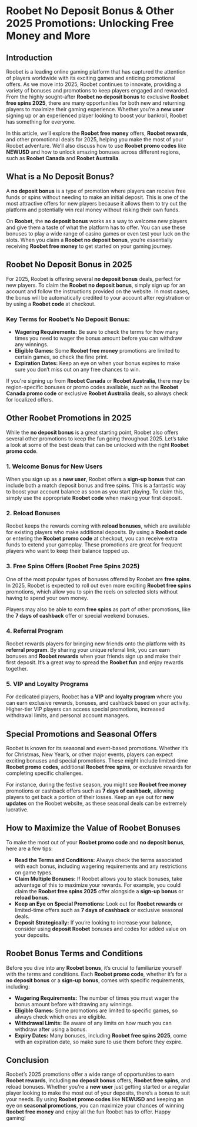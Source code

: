 <h1>Roobet No Deposit Bonus & Other 2025 Promotions: Unlocking Free Money and More</h1>

<h2>Introduction</h2>
<p>Roobet is a leading online gaming platform that has captured the attention of players worldwide with its exciting games and enticing promotional offers. As we move into 2025, Roobet continues to innovate, providing a variety of bonuses and promotions to keep players engaged and rewarded. From the highly sought-after <strong>Roobet no deposit bonus</strong> to exclusive <strong>Roobet free spins 2025</strong>, there are many opportunities for both new and returning players to maximize their gaming experience. Whether you’re a <strong>new user</strong> signing up or an experienced player looking to boost your bankroll, Roobet has something for everyone.</p>
<p>In this article, we’ll explore the <strong>Roobet free money</strong> offers, <strong>Roobet rewards</strong>, and other promotional deals for 2025, helping you make the most of your Roobet adventure. We’ll also discuss how to use <strong>Roobet promo codes</strong> like <strong>NEWUSD</strong> and how to unlock amazing bonuses across different regions, such as <strong>Roobet Canada</strong> and <strong>Roobet Australia</strong>.</p>

<h2>What is a No Deposit Bonus?</h2>
<p>A <strong>no deposit bonus</strong> is a type of promotion where players can receive free funds or spins without needing to make an initial deposit. This is one of the most attractive offers for new players because it allows them to try out the platform and potentially win real money without risking their own funds.</p>
<p>On <strong>Roobet</strong>, the <strong>no deposit bonus</strong> works as a way to welcome new players and give them a taste of what the platform has to offer. You can use these bonuses to play a wide range of casino games or even test your luck on the slots. When you claim a <strong>Roobet no deposit bonus</strong>, you’re essentially receiving <strong>Roobet free money</strong> to get started on your gaming journey.</p>

<h2>Roobet No Deposit Bonus in 2025</h2>
<p>For 2025, Roobet is offering several <strong>no deposit bonus</strong> deals, perfect for new players. To claim the <strong>Roobet no deposit bonus</strong>, simply sign up for an account and follow the instructions provided on the website. In most cases, the bonus will be automatically credited to your account after registration or by using a <strong>Roobet code</strong> at checkout.</p>

<h3>Key Terms for Roobet’s No Deposit Bonus:</h3>
<ul>
        <li><strong>Wagering Requirements:</strong> Be sure to check the terms for how many times you need to wager the bonus amount before you can withdraw any winnings.</li>
        <li><strong>Eligible Games:</strong> Some <strong>Roobet free money</strong> promotions are limited to certain games, so check the fine print.</li>
        <li><strong>Expiration Dates:</strong> Keep an eye on when your bonus expires to make sure you don’t miss out on any free chances to win.</li>
</ul>
<p>If you're signing up from <strong>Roobet Canada</strong> or <strong>Roobet Australia</strong>, there may be region-specific bonuses or promo codes available, such as the <strong>Roobet Canada promo code</strong> or exclusive <strong>Roobet Australia</strong> deals, so always check for localized offers.</p>

<h2>Other Roobet Promotions in 2025</h2>
<p>While the <strong>no deposit bonus</strong> is a great starting point, Roobet also offers several other promotions to keep the fun going throughout 2025. Let’s take a look at some of the best deals that can be unlocked with the right <strong>Roobet promo code</strong>.</p>

<h3>1. Welcome Bonus for New Users</h3>
<p>When you sign up as a <strong>new user</strong>, Roobet offers a <strong>sign-up bonus</strong> that can include both a match deposit bonus and free spins. This is a fantastic way to boost your account balance as soon as you start playing. To claim this, simply use the appropriate <strong>Roobet code</strong> when making your first deposit.</p>

<h3>2. Reload Bonuses</h3>
<p>Roobet keeps the rewards coming with <strong>reload bonuses</strong>, which are available for existing players who make additional deposits. By using a <strong>Roobet code</strong> or entering the <strong>Roobet promo code</strong> at checkout, you can receive extra funds to extend your gameplay. These promotions are great for frequent players who want to keep their balance topped up.</p>

<h3>3. Free Spins Offers (Roobet Free Spins 2025)</h3>
<p>One of the most popular types of bonuses offered by Roobet are <strong>free spins</strong>. In 2025, Roobet is expected to roll out even more exciting <strong>Roobet free spins</strong> promotions, which allow you to spin the reels on selected slots without having to spend your own money.</p>
<p>Players may also be able to earn <strong>free spins</strong> as part of other promotions, like the <strong>7 days of cashback</strong> offer or special weekend bonuses.</p>

<h3>4. Referral Program</h3>
<p>Roobet rewards players for bringing new friends onto the platform with its <strong>referral program</strong>. By sharing your unique referral link, you can earn bonuses and <strong>Roobet rewards</strong> when your friends sign up and make their first deposit. It’s a great way to spread the <strong>Roobet fun</strong> and enjoy rewards together.</p>

<h3>5. VIP and Loyalty Programs</h3>
<p>For dedicated players, Roobet has a <strong>VIP</strong> and <strong>loyalty program</strong> where you can earn exclusive rewards, bonuses, and cashback based on your activity. Higher-tier VIP players can access special promotions, increased withdrawal limits, and personal account managers.</p>

<h2>Special Promotions and Seasonal Offers</h2>
<p>Roobet is known for its seasonal and event-based promotions. Whether it’s for Christmas, New Year’s, or other major events, players can expect exciting bonuses and special promotions. These might include limited-time <strong>Roobet promo codes</strong>, additional <strong>Roobet free spins</strong>, or exclusive rewards for completing specific challenges.</p>
<p>For instance, during the festive season, you might see <strong>Roobet free money</strong> promotions or cashback offers such as <strong>7 days of cashback</strong>, allowing players to get back a portion of their losses. Keep an eye out for <strong>new updates</strong> on the Roobet website, as these seasonal deals can be extremely lucrative.</p>

<h2>How to Maximize the Value of Roobet Bonuses</h2>
<p>To make the most out of your <strong>Roobet promo code</strong> and <strong>no deposit bonus</strong>, here are a few tips:</p>
<ul>
        <li><strong>Read the Terms and Conditions:</strong> Always check the terms associated with each bonus, including wagering requirements and any restrictions on game types.</li>
        <li><strong>Claim Multiple Bonuses:</strong> If Roobet allows you to stack bonuses, take advantage of this to maximize your rewards. For example, you could claim the <strong>Roobet free spins 2025</strong> offer alongside a <strong>sign-up bonus</strong> or <strong>reload bonus</strong>.</li>
        <li><strong>Keep an Eye on Special Promotions:</strong> Look out for <strong>Roobet rewards</strong> or limited-time offers such as <strong>7 days of cashback</strong> or exclusive seasonal deals.</li>
        <li><strong>Deposit Strategically:</strong> If you’re looking to increase your balance, consider using <strong>deposit Roobet</strong> bonuses and codes for added value on your deposits.</li>
</ul>

<h2>Roobet Bonus Terms and Conditions</h2>
<p>Before you dive into any <strong>Roobet bonus</strong>, it’s crucial to familiarize yourself with the terms and conditions. Each <strong>Roobet promo code</strong>, whether it’s for a <strong>no deposit bonus</strong> or a <strong>sign-up bonus</strong>, comes with specific requirements, including:</p>
<ul>
        <li><strong>Wagering Requirements:</strong> The number of times you must wager the bonus amount before withdrawing any winnings.</li>
        <li><strong>Eligible Games:</strong> Some promotions are limited to specific games, so always check which ones are eligible.</li>
        <li><strong>Withdrawal Limits:</strong> Be aware of any limits on how much you can withdraw after using a bonus.</li>
        <li><strong>Expiry Dates:</strong> Many bonuses, including <strong>Roobet free spins 2025</strong>, come with an expiration date, so make sure to use them before they expire.</li>
</ul>

<h2>Conclusion</h2>
<p>Roobet’s 2025 promotions offer a wide range of opportunities to earn <strong>Roobet rewards</strong>, including <strong>no deposit bonus</strong> offers, <strong>Roobet free spins</strong>, and reload bonuses. Whether you're a <strong>new user</strong> just getting started or a regular player looking to make the most out of your deposits, there’s a bonus to suit your needs. By using <strong>Roobet promo codes</strong> like <strong>NEWUSD</strong> and keeping an eye on <strong>seasonal promotions</strong>, you can maximize your chances of winning <strong>Roobet free money</strong> and enjoy all the fun Roobet has to offer. Happy gaming!</p>

</body>
</html>
